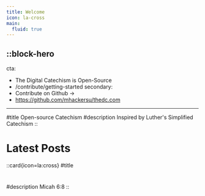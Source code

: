 ```yaml
---
title: Welcome
icon: la-cross
main:
  fluid: true
---
```


::block-hero
---
cta:
  - The Digital Catechism is Open-Source
  - /contribute/getting-started
secondary:
  - Contribute on Github →
  - https://github.com/mhackersu/thedc.com
---
#title
Open-source Catechism
#description
Inspired by Luther's Simplified Catechism
::

# Latest Posts

::card{icon=la:cross}
#title
#
#description
Micah 6:8
::